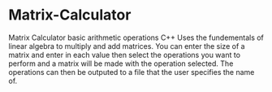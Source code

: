 # Matrix-Calculator
Matrix Calculator basic arithmetic operations C++ 
Uses the fundementals of linear algebra to multiply and add matrices. You can enter the size of a matrix and enter in each value then select the operations you want to perform 
and a matrix will be made with the operation selected. The operations can then be outputed to a file that the user specifies the name of.
